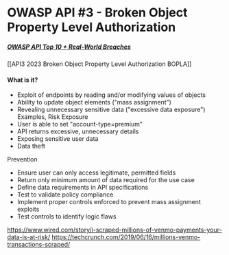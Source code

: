 # OWASP API #3 - Broken Object Property Level Authorization
##### [OWASP API Top 10 + Real-World Breaches](https://university.apisec.ai/products/api-security-fundamentals-2025/categories/2157142220)
[[API3 2023 Broken Object Property Level Authorization BOPLA]]

#### What is it?
* Exploit of endpoints by reading and/or modifying values of objects
* Ability to update object elements ("mass assignment")
* Revealing unnecessary sensitive data ("excessive data exposure")
Examples, Risk Exposure
* User is able to set "account-type=premium"
* API returns excessive, unnecessary details
* Exposing sensitive user data
* Data theft


Prevention
* Ensure user can only access legitimate, permitted fields
* Return only minimum amount of data required for the use case
* Define data requirements in API specifications
* Test to validate policy compliance
* Implement proper controls enforced to prevent mass assignment exploits
* Test controls to identify logic flaws

https://www.wired.com/story/i-scraped-millions-of-venmo-payments-your-data-is-at-risk/
https://techcrunch.com/2019/06/16/millions-venmo-transactions-scraped/
